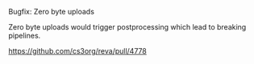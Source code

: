 Bugfix: Zero byte uploads

Zero byte uploads would trigger postprocessing which lead to breaking pipelines.

https://github.com/cs3org/reva/pull/4778
